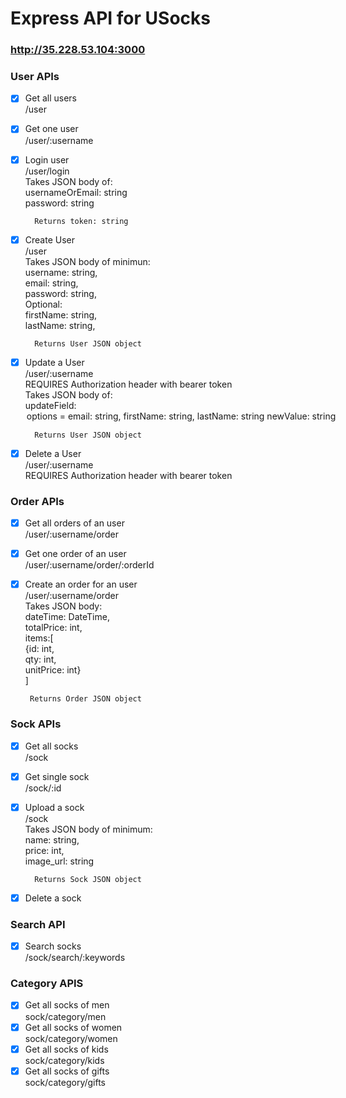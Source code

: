 # Express API for USocks

### http://35.228.53.104:3000
### User APIs
- [x] Get all users  
      /user  
- [x] Get one user  
        /user/:username  
- [x] Login user   
        /user/login  
        Takes JSON body of:    
        usernameOrEmail: string    
        password: string  
        
        Returns token: string
- [x] Create User    
         /user  
        Takes JSON body of minimun:    
        username: string,   
        email: string,  
        password: string,  
        Optional:  
        firstName: string,  
        lastName: string,  
        
        Returns User JSON object    
- [x] Update a User  
        /user/:username  
        REQUIRES Authorization header with bearer token      
        Takes JSON body of:      
        updateField: <option>    
          options = email: string,    
                    firstName: string,      
                    lastName: string      
          newValue: string   
          
        Returns User JSON object     
- [x]  Delete a User    
        /user/:username  
        REQUIRES Authorization header with bearer token  

### Order APIs
- [x]  Get all orders of an user  
        /user/:username/order  
- [x]  Get one order of an user  
        /user/:username/order/:orderId  
- [x]  Create an order for an user  
        /user/:username/order  
        Takes JSON body:  
        dateTime: DateTime,  
        totalPrice: int,  
        items:[  
                {id: int,  
                qty: int,  
                unitPrice: int}  
        ]  
        
        Returns Order JSON object  

### Sock APIs 
- [x] Get all socks  
        /sock  
- [x] Get single sock  
        /sock/:id  
- [x] Upload a sock  
        /sock  
        Takes JSON body of minimum:  
        name: string,  
        price: int,  
        image_url: string  
  
        Returns Sock JSON object    
- [x] Delete a sock  
### Search API
- [x] Search socks  
        /sock/search/:keywords  
### Category APIS
- [x] Get all socks of men  
        sock/category/men  
- [x] Get all socks of women  
        sock/category/women  
- [x] Get all socks of kids  
        sock/category/kids  
- [x] Get all socks of gifts  
        sock/category/gifts  
